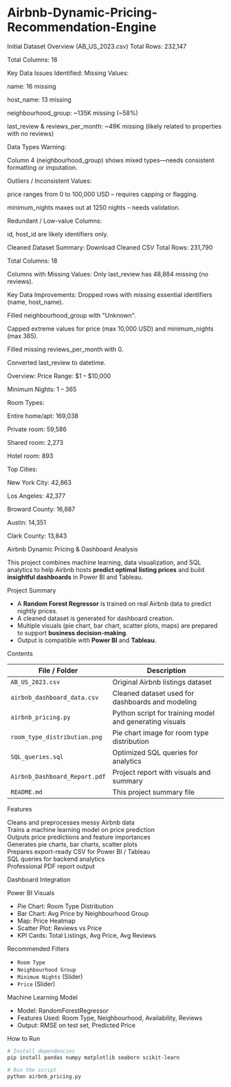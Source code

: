 # Airbnb-Dynamic-Pricing-Recommendation-Engine

Initial Dataset Overview (AB_US_2023.csv)
Total Rows: 232,147

Total Columns: 18

Key Data Issues Identified:
Missing Values:

name: 16 missing

host_name: 13 missing

neighbourhood_group: ~135K missing (~58%)

last_review & reviews_per_month: ~49K missing (likely related to properties with no reviews)

Data Types Warning:

Column 4 (neighbourhood_group) shows mixed types—needs consistent formatting or imputation.

Outliers / Inconsistent Values:

price ranges from 0 to 100,000 USD – requires capping or flagging.

minimum_nights maxes out at 1250 nights – needs validation.

Redundant / Low-value Columns:

id, host_id are likely identifiers only.



Cleaned Dataset Summary: Download Cleaned CSV
Total Rows: 231,790

Total Columns: 18

Columns with Missing Values: Only last_review has 48,884 missing (no reviews).

Key Data Improvements:
Dropped rows with missing essential identifiers (name, host_name).

Filled neighbourhood_group with "Unknown".

Capped extreme values for price (max 10,000 USD) and minimum_nights (max 365).

Filled missing reviews_per_month with 0.

Converted last_review to datetime.

Overview:
Price Range: $1 – $10,000

Minimum Nights: 1 – 365

Room Types:

Entire home/apt: 169,038

Private room: 59,586

Shared room: 2,273

Hotel room: 893

Top Cities:

New York City: 42,863

Los Angeles: 42,377

Broward County: 16,887

Austin: 14,351

Clark County: 13,843





Airbnb Dynamic Pricing & Dashboard Analysis

This project combines machine learning, data visualization, and SQL analytics to help Airbnb hosts **predict optimal listing prices** and build **insightful dashboards** in Power BI and Tableau.

Project Summary
- A **Random Forest Regressor** is trained on real Airbnb data to predict nightly prices.
- A cleaned dataset is generated for dashboard creation.
- Multiple visuals (pie chart, bar chart, scatter plots, maps) are prepared to support **business decision-making**.
- Output is compatible with **Power BI** and **Tableau**.

Contents

| File / Folder                    | Description                                         |
|----------------------------------|-----------------------------------------------------|
| `AB_US_2023.csv`                | Original Airbnb listings dataset                    |
| `airbnb_dashboard_data.csv`     | Cleaned dataset used for dashboards and modeling    |
| `airbnb_pricing.py`             | Python script for training model and generating visuals |
| `room_type_distribution.png`    | Pie chart image for room type distribution          |
| `SQL_queries.sql`               | Optimized SQL queries for analytics                 |
| `Airbnb_Dashboard_Report.pdf`   | Project report with visuals and summary             |
| `README.md`                     | This project summary file                           |

Features

Cleans and preprocesses messy Airbnb data  
Trains a machine learning model on price prediction  
Outputs price predictions and feature importances  
Generates pie charts, bar charts, scatter plots  
Prepares export-ready CSV for Power BI / Tableau  
SQL queries for backend analytics  
Professional PDF report output

Dashboard Integration

Power BI Visuals
- Pie Chart: Room Type Distribution
- Bar Chart: Avg Price by Neighbourhood Group
- Map: Price Heatmap
- Scatter Plot: Reviews vs Price
- KPI Cards: Total Listings, Avg Price, Avg Reviews

Recommended Filters
- `Room Type`
- `Neighbourhood Group`
- `Minimum Nights` (Slider)
- `Price` (Slider)

Machine Learning Model

- Model: RandomForestRegressor  
- Features Used: Room Type, Neighbourhood, Availability, Reviews  
- Output: RMSE on test set, Predicted Price

How to Run

```bash
# Install dependencies
pip install pandas numpy matplotlib seaborn scikit-learn

# Run the script
python airbnb_pricing.py






